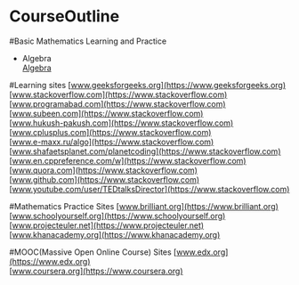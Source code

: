 # CourseOutline

#Basic Mathematics Learning and Practice
 + Algebra  
   [Algebra](https://brilliant.org)  

#Learning sites
[www.geeksforgeeks.org](https://www.geeksforgeeks.org)  
[www.stackoverflow.com](https://www.stackoverflow.com)  
[www.programabad.com](https://www.stackoverflow.com)  
[www.subeen.com](https://www.stackoverflow.com)  
[www.hukush-pakush.com](https://www.stackoverflow.com)  
[www.cplusplus.com](https://www.stackoverflow.com)  
[www.e-maxx.ru/algo](https://www.stackoverflow.com)  
[www.shafaetsplanet.com/planetcoding](https://www.stackoverflow.com)  
[www.en.cppreference.com/w](https://www.stackoverflow.com)  
[www.quora.com](https://www.stackoverflow.com)  
[www.github.com](https://www.stackoverflow.com)  
[www.youtube.com/user/TEDtalksDirector](https://www.stackoverflow.com)  

#Mathematics Practice Sites
[www.brilliant.org](https://www.brilliant.org)  
[www.schoolyourself.org](https://www.schoolyourself.org)  
[www.projecteuler.net](https://www.projecteuler.net)  
[www.khanacademy.org](https://www.khanacademy.org)  

#MOOC(Massive Open Online Course) Sites
[www.edx.org](https://www.edx.org)  
[www.coursera.org](https://www.coursera.org)  
